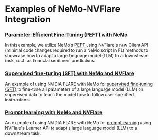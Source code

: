# Examples of NeMo-NVFlare Integration

### [Parameter-Efficient Fine-Tuning (PEFT) with NeMo](./peft/README.md)
In this example, we utilize NeMo's [PEFT](https://docs.nvidia.com/deeplearning/nemo/user-guide/docs/en/v1.22.0/nlp/nemo_megatron/peft/landing_page.html) using NVFlare's new Client API (minimal code changes required to run a NeMo script in FL)
methods to showcase how to adapt a large language model (LLM) to 
a downstream task, such as financial sentiment predictions. 

### [Supervised fine-tuning (SFT) with NeMo and NVFlare](./supervised_fine_tuning/README.md)
An example of using NVIDIA FLARE
with NeMo for [supervised fine-tuning (SFT)](https://github.com/NVIDIA/NeMo-Megatron-Launcher#5152-sft-training) 
to fine-tune all parameters of a large language model (LLM) on supervised data to teach the model how to follow user specified instructions. 

### [Prompt learning with NeMo and NVFlare](./prompt_learning/README.md)
An example of using NVIDIA FLARE
with NeMo for [prompt learning](https://docs.nvidia.com/deeplearning/nemo/user-guide/docs/en/v1.17.0/nlp/nemo_megatron/prompt_learning.html) using NVFlare's Learner API
to adapt a large language model (LLM) to a downstream task. 

